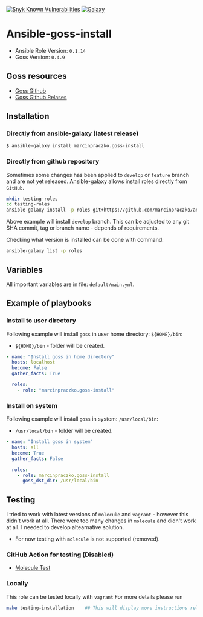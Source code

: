 [![Snyk Known Vulnerabilities](https://snyk.io//test/github/marcinpraczko/ansible-goss-install/badge.svg?targetFile=requirements.txt)](https://snyk.io//test/github/marcinpraczko/ansible-goss-install?targetFile=requirements.txt) [![Galaxy](https://img.shields.io/badge/galaxy-dockpack.base__goss-blue.svg?style=flat)](https://galaxy.ansible.com/marcinpraczko/goss-install)


# Ansible-goss-install

- Ansible Role Version: `0.1.14`
- Goss Version: `0.4.9`

## Goss resources

- [Goss Github](https://github.com/goss-org/goss)
- [Goss Github Relases](https://github.com/goss-org/goss/releases)

## Installation

### Directly from ansible-galaxy (latest release)
```bash
$ ansible-galaxy install marcinpraczko.goss-install
```

### Directly from github repository

Sometimes some changes has been applied to ``develop`` or ``feature`` branch and are not yet released.
Ansible-galaxy allows install roles directly from ``GitHub``.

```bash
mkdir testing-roles
cd testing-roles
ansible-galaxy install -p roles git+https://github.com/marcinpraczko/ansible-goss-install.git,develop
```

Above example will install ``develop`` branch. This can be adjusted to any git SHA commit, tag or branch
name - depends of requirements.

Checking what version is installed can be done with command:
```bash
ansible-galaxy list -p roles
```

## Variables

All important variables are in file: ``default/main.yml``.

## Example of playbooks

### Install to user directory

Following example will install ``goss`` in user home directory: ``${HOME}/bin``:

- ``${HOME}/bin`` - folder will be created.

```yaml
- name: "Install goss in home directory"
  hosts: localhost
  become: False
  gather_facts: True

  roles:
    - role: "marcinpraczko.goss-install"

```

### Install on system

Following example will install ``goss`` in system: ``/usr/local/bin``:

- ``/usr/local/bin`` - folder will be created.

```yaml
- name: "Install goss in system"
  hosts: all
  become: True
  gather_facts: False

  roles:
    - role: marcinpraczko.goss-install
      goss_dst_dir: /usr/local/bin
```

## Testing

I tried to work with latest versions of `molecule` and `vagrant` - however this didn't work at all.
There were too many changes in `molecule` and didn't work at all. I needed to develop altearnative solution.

- For now testing with `molecule` is not supported (removed).

### GitHub Action for testing (Disabled)

- [Molecule Test](https://github.com/marcinpraczko/ansible-goss-install/actions/workflows/molecule-test.yml)

### Locally

This role can be tested locally with `vagrant`
For more details please run

```bash
make testing-installation    ## This will display more instructions related with testing locally
```
